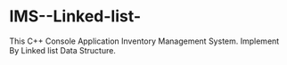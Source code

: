 # IMS--Linked-list-
This C++ Console Application Inventory Management System. Implement By Linked list Data Structure.
